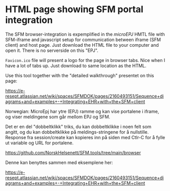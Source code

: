 # HTML page showing SFM portal integration
The SFM browser-integration is expemplified in the *microEPJ* HMTL file with SFM-iframe and javascript setup for communication between iframe (SFM client) and host page.
Just download the HTML file to your computer and open it. There is no serverside on this "EPJ".

```Favicon.ico``` file will present a logo for the page in browser tabs. Nice when I have a lot of tabs up. Just download to same location as the HTML.

Use this tool together with the "detailed walkthrough" presentet on this page: 

https://e-resept.atlassian.net/wiki/spaces/SFMDOK/pages/2160493151/Sequence+diagrams+and+examples+-+Integrating+EHR+with+the+SFM+client

Norwegian:
MicroEpj har ytre (EPJ) ramme og kan vise portalene i iframe, og viser meldingene som går mellom EPJ og SFM.

Det er en del "dobbeltklikk" triks, du kan dobbeltklikke i noen felt som angitt, og du kan dobbeltklikke på meldings-stringene for å nullstille.
Response fra session/create kan kopieres inn på siden med Ctlr-C for å fylle ut variable og URL for portalene.

https://github.com/NorskHelsenett/SFM.tools/tree/main/browser

Denne kan benyttes sammen med eksemplene her:  

https://e-resept.atlassian.net/wiki/spaces/SFMDOK/pages/2160493151/Sequence+diagrams+and+examples+-+Integrating+EHR+with+the+SFM+client

